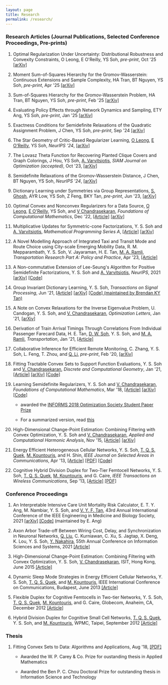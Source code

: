 ```yaml
---
layout: page
title: Research
permalink: /research/
---
```



### Research Articles (Journal Publications, Selected Conference Proceedings, Pre-prints)

1. Optimal Regularization Under Uncertainty: Distributional Robustness and Convexity Constraints, O Leong, E O'Reilly, YS Soh, *pre-print*, Oct '25 <a href = "https://arxiv.org/abs/2510.03464">[arXiv]</a>

1. Moment Sum-of-Squares Hierarchy for the Gromov-Wasserstein: Continuous Extensions and Sample Complexity, HA Tran, BT Nguyen, YS Soh, *pre-print*, Apr '25 <a href = "https://arxiv.org/abs/2504.14673">[arXiv]</a>

1. Sum-of-Squares Hierarchy for the Gromov-Wasserstein Problem, HA Tran, BT Nguyen, YS Soh, *pre-print*, Feb '25 <a href = "https://arxiv.org/abs/2502.09102">[arXiv]</a>

1. Evaluating Policy Effects through Network Dynamics and Sampling, ETY Ang, YS Soh, *pre-print*, Jan '25 <a href = "https://arxiv.org/abs/2501.08150">[arXiv]</a>

1. Exactness Conditions for Semidefinite Relaxations of the Quadratic Assignment Problem, J Chen, YS Soh, *pre-print*, Sep '24 <a href = "https://arxiv.org/abs/2409.08802">[arXiv]</a>

1. The Star Geometry of Critic-Based Regularizer Learning, <a href ="https://www.oscarleong.com/">O Leong</a>, <a href ="https://sites.google.com/view/eliza-oreilly/home">E O'Reilly</a>, YS Soh, *NeurIPS '24*, <a href = "https://arxiv.org/abs/2408.16852">[arXiv]</a>

1. The Lovasz Theta Function for Recovering Planted Clique Covers and Graph Colorings, J Hou, YS Soh, <a href ="https://sites.google.com/site/antoniosvarvitsiotis/">A. Varvitsiotis</a>, *SIAM Journal on Optimization (accepted)*, Oct '23, <a href = "https://arxiv.org/abs/2310.00257">[arXiv]</a>

1. Semidefinite Relaxations of the Gromov-Wasserstein Distance, J Chen, BT Nguyen, YS Soh, *NeurIPS '24*, <a href = "https://arxiv.org/pdf/2312.14572">[arXiv]</a>

1. Dictionary Learning under Symmetries via Group Representations, <a href ="https://subhro-ghosh.github.io/">S. Ghosh</a>, AYR Low, YS Soh, Z Feng, BKY Tan, *pre-print*, Jun '23, <a href = "https://arxiv.org/abs/2305.19557">[arXiv]</a>

1. Optimal Convex and Nonconvex Regularizers for a Data Source, <a href ="https://www.oscarleong.com/">O Leong</a>, <a href ="https://sites.google.com/view/eliza-oreilly/home">E O'Reilly</a>, YS Soh, and [V Chandrasekaran](http://users.cms.caltech.edu/~venkatc/), *Foundations of Computational Mathematics*, Dec '22, <a href = "https://link.springer.com/article/10.1007/s10208-025-09693-y">[Article]</a> <a href = "https://arxiv.org/abs/2212.13597">[arXiv]</a>

1. Multiplicative Updates for Symmetric-cone Factorizations, Y. S. Soh and <a href ="https://sites.google.com/site/antoniosvarvitsiotis/">A. Varvitsiotis</a>, *Mathematical Programming Series A*, <a href = "https://link.springer.com/article/10.1007/s10107-023-02015-6">[Article]</a> <a href = "https://arxiv.org/abs/2108.00740">[arXiv]</a>

1. A Novel Modelling Approach of Integrated Taxi and Transit Mode and Route Choice using City-scale Emerging Mobility Data, R. M. Mepparambath, Y. S. Soh, V. Jayaraman, H. E. Tan, <a href ="https://scholar.google.com.sg/citations?user=VXEBYUAAAAAJ&hl=en">M. A. Ramli</a>, *Transportation Research Part A: Policy and Practice*, Apr '23, <a href = "https://www.sciencedirect.com/science/article/abs/pii/S0965856423000356">[Article]</a>	

1. A Non-commutative Extension of Lee-Seung's Algorithm for Positive Semidefinite Factorizations, Y. S. Soh and <a href ="https://sites.google.com/site/antoniosvarvitsiotis/">A. Varvitsiotis</a>, *NeurIPS*, 2021 <a href = "https://arxiv.org/abs/2106.00293">[arXiv]</a> <a href = "https://github.com/yssoh/PSD_MM">[Code]</a>

1. Group Invariant Dictionary Learning, Y. S. Soh, *Transactions on Signal Processing*, Jun '21, <a href = "https://ieeexplore.ieee.org/document/9461688">[Article]</a> <a href = "https://arxiv.org/abs/2007.07550">[arXiv]</a> <a href = "https://github.com/bkytan/gidl">[Code] (maintained by Brendan KY Tan)</a>

1. A Note on Convex Relaxations for the Inverse Eigenvalue Problem, U. Candogan, Y. S. Soh, and [V. Chandrasekaran](http://users.cms.caltech.edu/~venkatc/), *Optimization Letters*, Jan '21, <a href = "https://arxiv.org/abs/1911.02225">[arXiv]</a>

1. Derivation of Train Arrival Timings Through Correlations From Individual Passenger Farecard Data, H. E. Tan, <a href ="https://istd.sutd.edu.sg/people/faculty/soh-de-wen">D. W. Soh</a>, Y. S. Soh, and <a href ="https://scholar.google.com.sg/citations?user=VXEBYUAAAAAJ&hl=en">M. A. Ramli</a>, *Transportation*, Jan '21, <a href = "https://link.springer.com/article/10.1007/s11116-021-10164-w">[Article]</a>

1. Collaborative Inference for Efficient Remote Monitoring, C. Zhang, Y. S. Soh, L. Feng, T. Zhou, and <a href ="https://blog.nus.edu.sg/qianxiaoli/">Q. Li</a>, *pre-print*, Feb '20, <a href = "https://arxiv.org/abs/2002.04759">[arXiv]</a>

1. Fitting Tractable Convex Sets to Support Function Evaluations, Y. S. Soh and [V. Chandrasekaran](http://users.cms.caltech.edu/~venkatc/), *Discrete and Computational Geometry*, Jan '21, <a href = "https://link.springer.com/article/10.1007/s00454-020-00258-0">[Article]</a> <a href = "http://arxiv.org/abs/1903.04194">[arXiv]</a> <a href = "http://github.com/yssoh/cvxreg">[Code]</a>

1. Learning Semidefinite Regularizers, Y. S. Soh and [V. Chandrasekaran](http://users.cms.caltech.edu/~venkatc/), *Foundations of Computational Mathematics*, Mar '18, <a href = "http://link.springer.com/article/10.1007/s10208-018-9386-z">[Article]</a> <a href = "http://arxiv.org/abs/1701.01207">[arXiv]</a> <a href = "https://github.com/yssoh/SDP_DL">[Code]</a>  
	
	- awarded the <a href ="http://www.informs.org/Recognizing-Excellence/Community-Prizes/Optimization-Society/Optimization-Society-Student-Paper-Prize">INFORMS 2018 Optimization Society Student Paper Prize</a>  
	
	- For a summarized version, read [this](https://github.com/yssoh/informs18_sdpdl/raw/master/informs18_sdpdl.pdf) <br/> 
	
1. High-Dimensional Change-Point Estimation: Combining Filtering with Convex Optimization, Y. S. Soh and [V. Chandrasekaran](http://users.cms.caltech.edu/~venkatc/), *Applied and Computational Harmonic Analysis*, Nov '15, <a href = "https://www.sciencedirect.com/science/article/pii/S1063520315001542">[Article]</a> <a href = "http://arxiv.org/abs/1412.3731">[arXiv]</a>
	
1. Energy Efficient Heterogeneous Cellular Networks, Y. S. Soh, [T. Q. S. Quek](https://people.sutd.edu.sg/~tonyquek), [M. Kountouris](https://www.eurecom.fr/~kountour/), and H. Shin, *IEEE Journal on Selected Areas in Communications*, Apr '13, <a href = "https://ieeexplore.ieee.org/document/6502479">[Article]</a> <a href = "papers/SQKS_JSAC13.pdf">[PDF]</a> <a href = "http://github.com/yssoh/green_hcn">[Code]</a>

1. Cognitive Hybrid Division Duplex for Two-Tier Femtocell Networks, Y. S. Soh, [T. Q. S. Quek](https://people.sutd.edu.sg/~tonyquek), [M. Kountouris](https://www.eurecom.fr/~kountour/), and G. Caire, *IEEE Transactions on Wireless Communications*, Sep '13, <a href = "https://ieeexplore.ieee.org/xpl/articleDetails.jsp?arnumber=6594782">[Article]</a> <a href = "papers/SQKC_TWC13.pdf">[PDF]</a>  
  
### Conference Proceedings

1. An Interpretable Intensive Care Unit Mortality Risk Calculator, E. T. Y. Ang, M. Nambiar, Y. S. Soh, and [V. Y. F. Tan](https://vyftan.github.io/), 43rd Annual International Conference of the IEEE Engineering in Medicine and Biology Society, 2021 [[arXiv]](https://arxiv.org/abs/2101.07426) [[Code]](https://github.com/dualinsanity007/FYP-Interpretable-ICU-Mortality-Risk-Calculator) (maintained by E. Ang)

1. Axon Arbor Trade-off Between Wiring Cost, Delay, and Synchronization in Neuronal Networks, [Q. Liu](https://www.sustech.edu.cn/en/faculties/liuquanying.html), C. Kurniawan, C. Xu, S. Jagtap, X. Deng, K. Lou, Y. S. Soh, [Y. Nakahira](https://www.ece.cmu.edu/directory/bios/nakahira-yorie.html), 55th Annual Conference on Information Sciences and Systems, 2021 [[Article]](https://ieeexplore.ieee.org/abstract/document/9400271/)

1. High-Dimensional Change-Point Estimation: Combining Filtering with Convex Optimization, Y. S. Soh, [V. Chandrasekaran](http://users.cms.caltech.edu/~venkatc/), ISIT, Hong Kong, June 2015 [[Article]](http://ieeexplore.ieee.org/xpls/abs_all.jsp?arnumber=7282435&tag=1)

1. Dynamic Sleep Mode Strategies in Energy Efficient Cellular Networks, Y. S. Soh, [T. Q. S. Quek](https://people.sutd.edu.sg/~tonyquek), and [M. Kountouris](https://www.eurecom.fr/~kountour/), IEEE International Conference on Communications, Budapest, June 2013 [[Article]](http://ieeexplore.ieee.org/xpls/abs_all.jsp?arnumber=6655024&tag=1)

1. Flexible Duplex for Cognitive Femtocells in Two-tier Networks, Y. S. Soh, [T. Q. S. Quek](https://people.sutd.edu.sg/~tonyquek), [M. Kountouris](https://www.eurecom.fr/~kountour/), and G. Caire, Globecom, Anaheim, CA, December 2012 [[Article]](http://ieeexplore.ieee.org/xpls/abs_all.jsp?arnumber=6503443)

1. Hybrid Division Duplex for Cognitive Small Cell Networks, [T. Q. S. Quek](https://people.sutd.edu.sg/~tonyquek), Y. S. Soh, and [M. Kountouris](https://www.eurecom.fr/~kountour/), WPMC, Taipei, September 2012 [[Article]](http://ieeexplore.ieee.org/xpls/abs_all.jsp?arnumber=6398710)

  
### Thesis

1. Fitting Convex Sets to Data: Algorithms and Applications, Aug '18, [[PDF]](http://thesis.library.caltech.edu/11208/1/YongSheng_Soh_2019.pdf)

	- Awarded the W. P. Carey & Co. Prize for oustanding thesis in Applied Mathematics

	- Awarded the Ben P. C. Chou Doctoral Prize for outstanding thesis in Information Science and Technology
